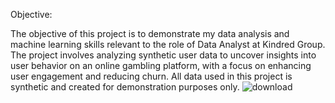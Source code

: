 Objective:

The objective of this project is to demonstrate my data analysis and machine learning skills relevant to the role of Data Analyst at Kindred Group. The project involves analyzing synthetic user data to uncover insights into user behavior on an online gambling platform, with a focus on enhancing user engagement and reducing churn. All data used in this project is synthetic and created for demonstration purposes only.
![download](https://github.com/danilablagorodniy37/User-Behavior-Analysis-for-Kindred-Group/assets/74470460/3b5c79bc-7207-4748-8601-e429b0432b37)
